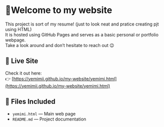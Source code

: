 # 🚀Welcome to my website

This project is sort of my resume! (just to look neat and pratice creating pjt using HTML)  
It is hosted using GitHub Pages and serves as a basic personal or portfolio webpage.  
Take a look around and don’t hesitate to reach out 😉

## 🔗 Live Site

Check it out here:  
👉 [https://yemimii.github.io/my-website/yemimi.html](https://yemimii.github.io/my-website/yemimi.html)

## 📁 Files Included

- `yemimi.html` — Main web page
- `README.md` — Project documentation
